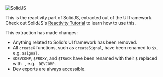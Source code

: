 <p>
  <img src="https://assets.solidjs.com/banner?project=Library&type=core" alt="SolidJS" />
</p>

This is the reactivity part of SolidJS, extracted out of the UI framework. Check out SolidJS's [Reactivity Tutorial](https://www.solidjs.com/guides/reactivity) to learn how to use this.

This extraction has made changes:

* Anything related to Solid's UI framework has been removed.
* All `createX` functions, such as `createSignal`, have been renamed to `$x`, e.g. `$signal`.
* `$DEVCOMP`, `$PROXY`, and `$TRACK` have been renamed with their `$` replaced with `_`, e.g. `_DEVCOMP`.
* Dev exports are always accessible.
